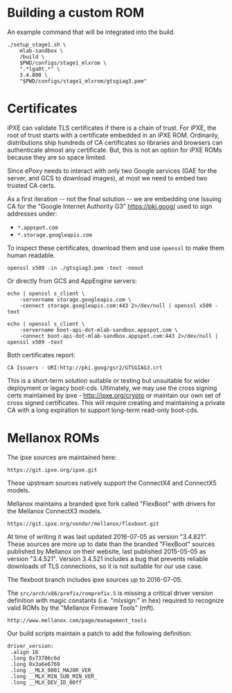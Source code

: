 Building a custom ROM
==

An example command that will be integrated into the build.

```
./setup_stage1.sh \
    mlab-sandbox \
    /build \
    $PWD/configs/stage1_mlxrom \
    ".*lga0t.*" \
    3.4.800 \
    "$PWD/configs/stage1_mlxrom/gtsgiag3.pem"
```

Certificates
==

iPXE can validate TLS certificates if there is a chain of trust. For iPXE, the
root of trust starts with a certificate embedded in an iPXE ROM. Ordinarily,
distributions ship hundreds of CA certificates so libraries and browsers
can authenticate almost any certificate. But, this is not an option for iPXE
ROMs because they are so space limited.

Since ePoxy needs to interact with only two Google services (GAE for the server,
and GCS to download images), at most we need to embed two trusted CA certs.

As a first iteration -- not the final solution -- we are embedding one Issuing
CA for the "Google Internet Authority G3" https://pki.goog/ used
to sign addresses under:

 - `*.appspot.com`
 - `*.storage.googleapis.com`

To inspect these certificates, download them and use `openssl` to make them
human readable.

```
openssl x509 -in ./gtsgiag3.pem -text -noout
```

Or directly from GCS and AppEngine servers:
```
echo | openssl s_client \
    -servername storage.googleapis.com \
    -connect storage.googleapis.com:443 2>/dev/null | openssl x509 -text

echo | openssl s_client \
    -servername boot-api-dot-mlab-sandbox.appspot.com \
    -connect boot-api-dot-mlab-sandbox.appspot.com:443 2>/dev/null | openssl x509 -text
```

Both certificates report:
```
CA Issuers - URI:http://pki.goog/gsr2/GTSGIAG3.crt
```

This is a short-term solution suitable or testing but unsuitable for wider
deployment or legacy boot-cds. Ultimately, we may use the cross signing certs
maintained by ipxe - http://ipxe.org/crypto or maintain our own set of cross
signed certificates. This will require creating and maintaining a private CA
with a long expiration to support long-term read-only boot-cds.


Mellanox ROMs
==

The ipxe sources are maintained here:

    https://git.ipxe.org/ipxe.git

These upstream sources natively support the ConnectX4 and ConnectX5 models.

Mellanox maintains a branded ipxe fork called "FlexBoot" with drivers
for the Mellanox ConnectX3 models.

    https://git.ipxe.org/vendor/mellanox/flexboot.git

At time of writing it was last updated 2016-07-05 as version "3.4.821". These
sources are more up to date than the branded "FlexBoot" sources published by
Mellanox on their website, last published 2015-05-05 as version "3.4.521".
Version 3.4.521 includes a bug that prevents reliable downloads of TLS
connections, so it is not suitable for our use case.

The flexboot branch includes ipxe sources up to 2016-07-05.

The `src/arch/x86/prefix/romprefix.S` is missing a critical driver version
definition with magic constants (i.e. "mlxsign:" in hex) required to recognize
valid ROMs by the "Mellanox Firmware Tools" (mft).

    http://www.mellanox.com/page/management_tools

Our build scripts maintain a patch to add the following definition:

```
driver_version:
 .align 16
 .long 0x73786c6d
 .long 0x3a6e6769
 .long __MLX_0001_MAJOR_VER_
 .long __MLX_MIN_SUB_MIN_VER_
 .long __MLX_DEV_ID_00ff
```
